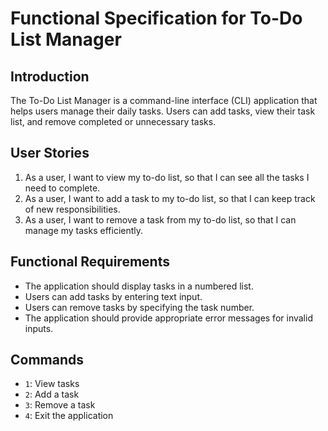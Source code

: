 # Functional Specification for To-Do List Manager

## Introduction
The To-Do List Manager is a command-line interface (CLI) application that helps users manage their daily tasks. Users can add tasks, view their task list, and remove completed or unnecessary tasks.

## User Stories
1. As a user, I want to view my to-do list, so that I can see all the tasks I need to complete.
2. As a user, I want to add a task to my to-do list, so that I can keep track of new responsibilities.
3. As a user, I want to remove a task from my to-do list, so that I can manage my tasks efficiently.

## Functional Requirements
- The application should display tasks in a numbered list.
- Users can add tasks by entering text input.
- Users can remove tasks by specifying the task number.
- The application should provide appropriate error messages for invalid inputs.

## Commands
- `1`: View tasks
- `2`: Add a task
- `3`: Remove a task
- `4`: Exit the application
